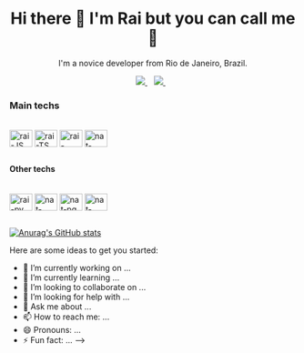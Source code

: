 <h1 align='center'>
  Hi there 👋 I'm Rai but you can call me 🐨
</h1>

<p align='center'>
  I'm a novice developer from Rio de Janeiro, Brazil.
</p>



<p align='center'>
  
  <a href="https://www.linkedin.com/in/raycosta/">
    <img src="https://img.shields.io/badge/linkedin-%230077B5.svg?&style=for-the-badge&logo=linkedin&logoColor=white" />
  </a>&nbsp;&nbsp;
  <a href="">
    <img src="https://img.shields.io/badge/Ubuntu-E95420?style=for-the-badge&logo=ubuntu&logoColor=white" />
  </a>&nbsp;&nbsp;
  
  
</p>

### Main techs
<div style="display: inline_block"><br>
  <img align="center" alt="rai-JS" height="30" width="40" src="https://cdn.jsdelivr.net/gh/devicons/devicon/icons/javascript/javascript-original.svg">
  <img align="center" alt="rai-TS" height="30" width="40" src="https://cdn.jsdelivr.net/gh/devicons/devicon/icons/typescript/typescript-original.svg">
  <img align="center" alt="rai-Node" height="30" width="40" src="https://cdn.jsdelivr.net/gh/devicons/devicon/icons/nodejs/nodejs-original.svg">
  <img align="center" alt="nat-mySQL" height="30" width="40" src="https://cdn.jsdelivr.net/gh/devicons/devicon/icons/mysql/mysql-original-wordmark.svg">
</div>

##

#### Other techs
<div style="display: inline_block"><br>
  <img align="center" alt="rai-py" height="30" width="40" src="https://cdn.jsdelivr.net/gh/devicons/devicon/icons/python/python-original.svg">
  <img align="center" alt="nat-java" height="30" width="40" src="https://cdn.jsdelivr.net/gh/devicons/devicon/icons/java/java-original.svg">
  <img align="center" alt="nat-pg" height="30" width="40" src="https://cdn.jsdelivr.net/gh/devicons/devicon/icons/postgresql/postgresql-original.svg">
  <img align="center" alt="nat-mongo" height="30" width="40" src="https://cdn.jsdelivr.net/gh/devicons/devicon/icons/mongodb/mongodb-original.svg">
</div>

##

[![Anurag's GitHub stats](https://github-readme-stats.vercel.app/api?username=rayscosta&show_icons=true&theme=dracula)](https://github.com/anuraghazra/github-readme-stats)

Here are some ideas to get you started:

- 🔭 I’m currently working on ...
- 🌱 I’m currently learning ...
- 👯 I’m looking to collaborate on ...
- 🤔 I’m looking for help with ...
- 💬 Ask me about ...
- 📫 How to reach me: ...
- 😄 Pronouns: ...
- ⚡ Fun fact: ...
-->
